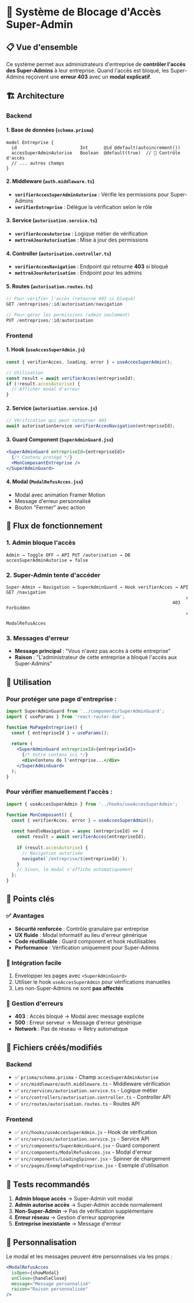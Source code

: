 # 🚫 Système de Blocage d'Accès Super-Admin

## 📋 Vue d'ensemble

Ce système permet aux administrateurs d'entreprise de **contrôler l'accès des Super-Admins** à leur entreprise. Quand l'accès est bloqué, les Super-Admins reçoivent une **erreur 403** avec un **modal explicatif**.

## 🏗️ Architecture

### Backend

#### 1. **Base de données** (`schema.prisma`)
```prisma
model Entreprise {
  id                        Int      @id @default(autoincrement())
  accesSuperAdminAutorise   Boolean  @default(true)  // 🔑 Contrôle d'accès
  // ... autres champs
}
```

#### 2. **Middleware** (`auth.middleware.ts`)
- **`verifierAccesSuperAdminAutorise`** : Vérifie les permissions pour Super-Admins
- **`verifierEntreprise`** : Délègue la vérification selon le rôle

#### 3. **Service** (`autorisation.service.ts`)
- **`verifierAccesAutorise`** : Logique métier de vérification
- **`mettreAJourAutorisation`** : Mise à jour des permissions

#### 4. **Controller** (`autorisation.controller.ts`)
- **`verifierAccesNavigation`** : Endpoint qui retourne **403** si bloqué
- **`mettreAJourAutorisation`** : Endpoint pour les admins

#### 5. **Routes** (`autorisation.routes.ts`)
```javascript
// Pour vérifier l'accès (retourne 403 si bloqué)
GET /entreprises/:id/autorisation/navigation

// Pour gérer les permissions (admin seulement)
PUT /entreprises/:id/autorisation
```

### Frontend

#### 1. **Hook** (`useAccesSuperAdmin.js`)
```javascript
const { verifierAcces, loading, error } = useAccesSuperAdmin();

// Utilisation
const result = await verifierAcces(entrepriseId);
if (!result.accesAutorise) {
  // Afficher modal d'erreur
}
```

#### 2. **Service** (`autorisation.service.js`)
```javascript
// Vérification qui peut retourner 403
await autorisationService.verifierAccesNavigation(entrepriseId);
```

#### 3. **Guard Component** (`SuperAdminGuard.jsx`)
```jsx
<SuperAdminGuard entrepriseId={entrepriseId}>
  {/* Contenu protégé */}
  <MonComposantEntreprise />
</SuperAdminGuard>
```

#### 4. **Modal** (`ModalRefusAcces.jsx`)
- Modal avec animation Framer Motion
- Message d'erreur personnalisé
- Bouton "Fermer" avec action

## 🔄 Flux de fonctionnement

### 1. **Admin bloque l'accès**
```
Admin → Toggle OFF → API PUT /autorisation → DB accesSuperAdminAutorise = false
```

### 2. **Super-Admin tente d'accéder**
```
Super-Admin → Navigation → SuperAdminGuard → Hook verifierAcces → API GET /navigation
                                                                    ↓
                                                               403 Forbidden
                                                                    ↓
                                                              ModalRefusAcces
```

### 3. **Messages d'erreur**
- **Message principal** : "Vous n'avez pas accès à cette entreprise"
- **Raison** : "L'administrateur de cette entreprise a bloqué l'accès aux Super-Admins"

## 🚀 Utilisation

### Pour protéger une page d'entreprise :

```jsx
import SuperAdminGuard from '../components/SuperAdminGuard';
import { useParams } from 'react-router-dom';

function MaPageEntreprise() {
  const { entrepriseId } = useParams();
  
  return (
    <SuperAdminGuard entrepriseId={entrepriseId}>
      {/* Votre contenu ici */}
      <div>Contenu de l'entreprise...</div>
    </SuperAdminGuard>
  );
}
```

### Pour vérifier manuellement l'accès :

```jsx
import { useAccesSuperAdmin } from '../hooks/useAccesSuperAdmin';

function MonComposant() {
  const { verifierAcces, error } = useAccesSuperAdmin();
  
  const handleNavigation = async (entrepriseId) => {
    const result = await verifierAcces(entrepriseId);
    
    if (result.accesAutorise) {
      // Navigation autorisée
      navigate(`/entreprise/${entrepriseId}`);
    }
    // Sinon, le modal s'affiche automatiquement
  };
}
```

## 🎯 Points clés

### ✅ **Avantages**
- **Sécurité renforcée** : Contrôle granulaire par entreprise
- **UX fluide** : Modal informatif au lieu d'erreur générique
- **Code réutilisable** : Guard component et hook réutilisables
- **Performance** : Vérification uniquement pour Super-Admins

### 🔧 **Intégration facile**
1. Envelopper les pages avec `<SuperAdminGuard>`
2. Utiliser le hook `useAccesSuperAdmin` pour vérifications manuelles
3. Les non-Super-Admins ne sont **pas affectés**

### 🐛 **Gestion d'erreurs**
- **403** : Accès bloqué → Modal avec message explicite
- **500** : Erreur serveur → Message d'erreur générique
- **Network** : Pas de réseau → Retry automatique

## 📁 Fichiers créés/modifiés

### Backend
- ✅ `prisma/schema.prisma` - Champ `accesSuperAdminAutorise`
- ✅ `src/middleware/auth.middleware.ts` - Middleware vérification
- ✅ `src/services/autorisation.service.ts` - Logique métier
- ✅ `src/controllers/autorisation.controller.ts` - Controller API
- ✅ `src/routes/autorisation.routes.ts` - Routes API

### Frontend
- ✅ `src/hooks/useAccesSuperAdmin.js` - Hook de vérification
- ✅ `src/services/autorisation.service.js` - Service API
- ✅ `src/components/SuperAdminGuard.jsx` - Guard component
- ✅ `src/components/ModalRefusAcces.jsx` - Modal d'erreur
- ✅ `src/components/LoadingSpinner.jsx` - Spinner de chargement
- ✅ `src/pages/ExemplePageEntreprise.jsx` - Exemple d'utilisation

## 🧪 Tests recommandés

1. **Admin bloque accès** → Super-Admin voit modal
2. **Admin autorise accès** → Super-Admin accède normalement  
3. **Non-Super-Admin** → Pas de vérification supplémentaire
4. **Erreur réseau** → Gestion d'erreur appropriée
5. **Entreprise inexistante** → Message d'erreur

## 🎨 Personnalisation

Le modal et les messages peuvent être personnalisés via les props :

```jsx
<ModalRefusAcces
  isOpen={showModal}
  onClose={handleClose}
  message="Message personnalisé"
  raison="Raison personnalisée"
/>
```